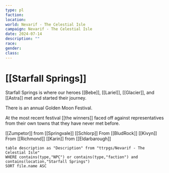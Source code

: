 ```yaml
---
type: pl
faction: 
location: 
world: Nevarif - The Celestial Isle
campaign: Nevarif - The Celestial Isle
date: 2024-07-14
description: ""
race: 
gender: 
class:
---
```

# [[Starfall Springs]]

Starfall Springs is where our heroes [[Bebe]], [[Lariel]], [[Glacier]], and [[Astra]] met and started their journey.

There is an annual Golden Moon Festival.

At the most recent festival [[the winners]] faced off against representatives from their own towns that they have never met before.

[[Zumpetor]] from [[Springvale]]
[[Schlorp]] From [[BludRock]]
[[Kivyn]] From [[Richmond]]
[[Karin]] from [[Eldarbarough]]

```dataview
table description as "Description" from "ttrpgs/Nevarif - The Celestial Isle"
WHERE contains(type,"NPC") or contains(type,"faction") and contains(location,"Starfall Springs")
SORT file.name ASC
```